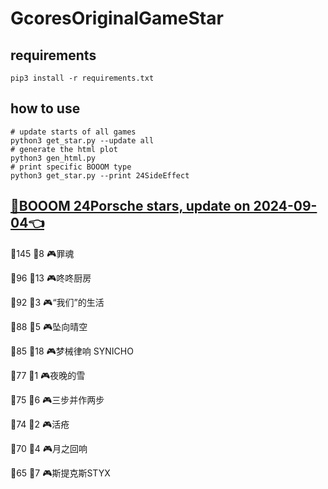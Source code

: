 # GcoresOriginalGameStar

## requirements
```
pip3 install -r requirements.txt
```

## how to use
```
# update starts of all games
python3 get_star.py --update all
# generate the html plot
python3 gen_html.py
# print specific BOOOM type
python3 get_star.py --print 24SideEffect
```

## [🔗BOOOM 24Porsche stars, update on 2024-09-04👈](https://raw.githack.com/sichaozhang1112/GcoresOriginalGameStar/main/html/24Porsche.html) 
🌟145 👥8   🎮罪魂                 

🌟96  👥13  🎮咚咚厨房               

🌟92  👥3   🎮“我们”的生活            

🌟88  👥5   🎮坠向晴空               

🌟85  👥18  🎮梦械律响 SYNICHO       

🌟77  👥1   🎮夜晚的雪               

🌟75  👥6   🎮三步并作两步             

🌟74  👥2   🎮活疮                 

🌟70  👥4   🎮月之回响               

🌟65  👥7   🎮斯提克斯STYX           

